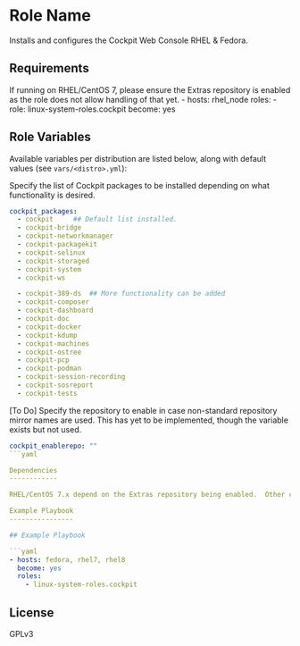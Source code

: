 Role Name
=========

Installs and configures the Cockpit Web Console RHEL & Fedora.

Requirements
------------

If running on RHEL/CentOS 7, please ensure the Extras repository is enabled as the role does not allow handling of that yet.
    - hosts: rhel_node
      roles:
        - role: linux-system-roles.cockpit
          become: yes


Role Variables
--------------

Available variables per distribution are listed below, along with default values (see `vars/<distro>.yml`):

Specify the list of Cockpit packages to be installed depending on what functionality is desired.
```yaml
cockpit_packages: 
  - cockpit		## Default list installed.
  - cockpit-bridge
  - cockpit-networkmanager
  - cockpit-packagekit
  - cockpit-selinux
  - cockpit-storaged
  - cockpit-system
  - cockpit-ws

  - cockpit-389-ds	## More functionality can be added
  - cockpit-composer
  - cockpit-dashboard
  - cockpit-doc
  - cockpit-docker
  - cockpit-kdump
  - cockpit-machines
  - cockpit-ostree
  - cockpit-pcp
  - cockpit-podman
  - cockpit-session-recording
  - cockpit-sosreport
  - cockpit-tests
```

[To Do] Specify the repository to enable in case non-standard repository mirror names are used.
This has yet to be implemented, though the variable exists but not used.
```yaml
cockpit_enablerepo: ""  
```yaml

Dependencies
------------

RHEL/CentOS 7.x depend on the Extras repository being enabled.  Other considerations include using linux-system-roles.firewall to make the Web Console available remotely.

Example Playbook
----------------

## Example Playbook

```yaml
- hosts: fedora, rhel7, rhel8
  become: yes
  roles:
    - linux-system-roles.cockpit
```

License
-------

GPLv3


